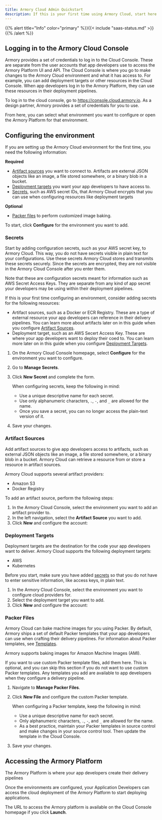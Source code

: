 ```yaml
---
title: Armory Cloud Admin Quickstart 
description: If this is your first time using Armory Cloud, start here. It walks you through using the Armory Cloud Console, from first log in to granting your app developers access to Armory Cloud.
---
```


{{% alert title="Info" color="primary" %}}{{< include "saas-status.md" >}}{{% /alert %}}

## Logging in to the Armory Cloud Console 

Armory provides a set of credentials to log in to the Cloud Console. These are separate from the user accounts that app developers use to access the Armory Platform UI and API. The Cloud Console is where you go to make changes to the Armory Cloud environment and what it has access to. For example, you can add deployment targets or other resources in the Cloud Console. When app developers log in to the Armory Platform, they can use these resources in their deployment pipelines.

To log in to the cloud console, go to https://console.cloud.armory.io. As a design partner, Armory provides a set of credentials for you to use.

From here, you can select what environment you want to configure or open the Armory Platform for that environment.

## Configuring the environment

If you are setting up the Armory Cloud environment for the first time, you need the following information:

**Required**

* [Artifact sources](#artifact-sources) you want to connect to. Artifacts are external JSON objects like an image, a file stored somewhere, or a binary blob in a bucket.
* [Deployment targets](#deployment-targets) you want your app developers to have access to.
* [Secrets](#secrets), such as AWS secret IDs, that Armory Cloud encrypts that you can use when configuring resources like deployment targets
  
**Optional**

* [Packer files](#packer-files) to perform customized image baking.

To start, click **Configure** for the environment you want to add.

### Secrets

Start by adding configuration secrets, such as your AWS secret key, to Armory Cloud. This way, you do not have secrets visible in plain text for your configurations. Use these secrets Armory Cloud stores and transmits these secrets securely. Since the secrets are encrypted, they are not visible in the Armory Cloud Console after you enter them. 

Note that these are configuration secrets meant for information such as AWS Secret Access Keys. They are separate from any kind of app secret your developers may be using within their deployment pipelines.

If this is your first time configuring an environment, consider adding secrets for the following resources:

- Artifact sources, such as a Docker or ECR Registry. These are a type of external resource your app developers can reference in their delivery pipelines. You can learn more about artifacts later on in this guide when you configure [Artifact Sources](#artifact-sources).
- Deployment target, such as an AWS Secert Access Key. These are where your app developers want to deploy their coed to. You can learn more later on in this guide when you configure [Deployment Targets](#deployment-targets).



1. On the Armory Cloud Console homepage, select **Configure** for the environment you want to configure.
2. Go to **Manage Secrets**.
3. Click **New Secret** and complete the form.
   
   When configuring secrets, keep the following in mind:
   
   - Use a unique descriptive name for each secret.
   - Use only alphanumeric characters, `.`, `-`, and `_` are allowed for the name.
   - Once you save a secret, you can no longer access the plain-text version of it.
  
4. Save your changes.

### Artifact Sources

Add artifact sources to give app developers access to artifacts, such as external JSON objects like an image, a file stored somewhere, or a binary blob in a bucket. Armory Cloud can retrieve a resource from or store a resource in artifact sources.

Armory Cloud supports several artifact providers:

- Amazon S3
- Docker Registry

To add an artifact source, perform the following steps:

1. In the Armory Cloud Console, select the environment you want to add an artifact provider to.
2. In the left navigation, select the **Artifact Source** you want to add.
3. Click **New** and configure the account:

### Deployment Targets

Deployment targets are the destination for the code your app developers want to deliver. Armory Cloud supports the following deployment targets:

- AWS
- Kubernetes

Before you start, make sure you have added [secrets](#secrets) so that you do not have to enter sensitive information, like access keys, in plain text.

1. In the Armory Cloud Console, select the environment you want to configure cloud providers for.
2. Select the deployment target you want to add.
3. Click **New** and configure the account:

### Packer Files

Armory Cloud can bake machine images for you using Packer. By default, Armory ships a set of default Packer templates that your app developers can use when crafting their delivery pipelines. For information about Packer templates, see [Templates](https://www.packer.io/docs/templates).

<!-- Once SaaS supports more stuff, point to PCM -->
Armory supports baking images for Amazon Machine Images (AMI). 

If you want to use custom Packer template files, add them here. This is optional, and you can skip this section if you do not want to use custom Packer templates. Any templates you add are available to app developers when they configure a delivery pipeline.

1. Navigate to **Manage Packer Files**.
2. Click **New File** and configure the custom Packer template.
   
   When configuring a Packer template, keep the following in mind:
   
   - Use a unique descriptive name for each secret.
   - Only alphanumeric characters, `.`, `-`, and `_` are allowed for the name.
   - As a best practice, maintain your Packer templates in source control and make changes in your source control tool. Then update the template in the Cloud Console.

3. Save your changes.


<!--### Pipeline Triggers

These are optional but provide a way for your developers to automatically trigger their deployment pipelines. -->

## Accessing the Armory Platform

The Armory Platform is where your app developers create their delivery pipelines

Once the environments are configured, your Application Developers can access the cloud deployment of the Armory Platform to start deploying applications.

The URL to access the Armory platform is available on the Cloud Console homepage if you click **Launch**.